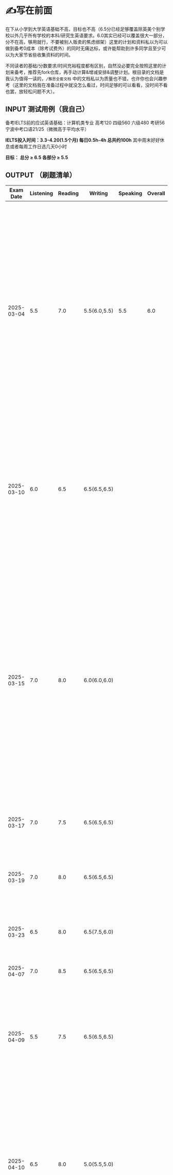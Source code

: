 
# ✍写在前面

在下从小学到大学英语基础不高，目标也不高（6.5分已经足够覆盖除英美个别学校以外几乎所有学校的本科/研究生英语要求。6.0其实已经可以覆盖很大一部分，分不在高，够用就行，不要被别人贩卖的焦虑绑架）这里的计划和资料私以为可以做到备考0成本（除考试费外）的同时无痛达标，或许能帮助到许多同学且至少可以为大家节省些收集资料的时间。

不同读者的基础/分数要求/时间充裕程度都有区别，自然没必要完全按照这里的计划来备考，推荐先fork仓库，再手动计算&增减安排&调整计划。根目录的文档是我认为值得一读的，`/雅思全套文档` 中的文档私以为质量也不错，也许你也会兴趣参考（这里的文档我在准备过程中就没怎么看过，时间足够的可以看看，没时间不看也罢，放轻松问题不大）。

## INPUT 测试用例（我自己）

备考IELTS前的应试英语基础：计算机类专业 高考120 四级560 六级480 考研56 宁波中考口语21/25（微微高于平均水平）

**IELTS投入时间：3.3-4.20(1.5个月) 每日0.5h-4h 总共约100h** 其中周末好好休息或者每周工作日选几天0小时

**目标： 总分 ≥ 6.5 各部分 ≥ 5.5**


## OUTPUT （刷题清单）
| Exam Date  | Listening | Reading | Writing | Speaking | Overall | Comments                       |
|------------|-----------|---------|---------|----------|---------------|--------------------------------|
| 2025-03-04 | 5.5       | 7.0     |  5.5(6.0,5.5)    | 5.5      | 6.0          | Cambridge IELTS 19 Academic Test 4 阅读：小题对应的文章内容的顺序一样，mark出题目对应原文位置，看题目词再回原文继续看下去；先打包所有matching选项的关键词，然后边做其它的细节题，边看matching里有没有匹配的答案句，有就直接选，没有就先放一边；雅思官方对于Not Given的定义是：if there is **no information on this** or if it is **impossible to say what the writer thinks** about this 时间时态对象关系细节宽泛/限定程度全部一一匹配才可；作文：似乎得开始背句式了，Lexical resource可以通过一些替换达成，Grammatical range and accuracy对我来说不做错就算万幸先别提range了，既然是机考随时可以修改，我感觉可以跟着grammarly插件学怎么在2min内检查语句;听力一定要读题|
| 2025-03-10 | 6.0       |  6.5    |   6.5(6.5,6.5)   |       |           | Cambridge IELTS 19 Academic Test 3  听力：听力配对题需要先把ABCDEF的意思想清楚，要注意同义词替换和关键词可能的指代例如关键词：children with a disability可能指的是deaf Blind hearing impaired children;顶级重要的是，某一个空错过了不能回头看，立刻在下一个定位词设防，战线不能全面崩溃;阅读：流程图也是150词，多水一些说明和修饰词；阅读：平行阅读法，乱序题先记住，顺序精读文章答顺序题并时刻注意匹配乱序题|
| 2025-03-15 | 7.0      |  8.0   |   6.0(6.0,6.0)    |       |           | Cambridge IELTS 19 Academic Test 2 听力：通过冠词和数词、量词来判断名词的单复式形式。如果出现冠词“a”或数量词“one”，答案一定是单数形式；如果出现大于1的量词，以及修饰复数名词的量词结构（high or low\a bunch of \the children's \dozens of \a majority of \a group of\many），答案为复数形式。如果能听到复数的s尾音，遵循所听即所得。如果无法判断出空格语法形式，建议写单数。阅读：要有自信不要焦虑要有challenge state，本以为这次阅读是做得最完蛋的一次但是实际居然挺好。平行阅读法，第一次动态调整细致程度且通篇读完，同时并行回答多种题型，一次性完成大部分题目。填空注意单复数，主要遵循所看即所得。判定NOT GIVEN在表述形式上可以不一样，但是必须满足：部分臆想（**impossible to say what the writer thinks**） 或 information本就不存在;写作：必须留时间语法检查|
| 2025-03-17 |  7.0    |  7.5   |    6.5(6.5,6.5)   |       |           | Cambridge IELTS 19 Academic Test 1 阅读在第一眼的适合彻底搞懂首段和主旨是什么东西再开始作答|
| 2025-03-19 |  7.0     |   8.0  |  6.5(6.5,6.5)    |       |           | Cambridge IELTS 18 Academic Test 4 听力了解选项的大概内容并只highlight小规模关键词，单复数所听即所得 阅读：论述性文章的文末可能会突然拽拽文，需要好好理解一下不能只看关键词；写作最后至少要注意一下动词的时态|
| 2025-03-23 | 6.5  |  8.0   |  6.5(7.5,6.0)   |       |           | Cambridge IELTS 18 Academic Test 3 听力关键词识别例子：become more interesting可以联想到boring before |
| 2025-04-07 | 7.0  |  8.5 |   6.5(6.5,6.5)   |       |           | Cambridge IELTS 18 Academic Test 2 目前生词是瓶颈了《不过这玩意现准备是来不及了，做好听力直接跳题的准备|
| 2025-04-09 |  5.5 |  7.5 |   6.5(6.5,6.5)   |       |           | Cambridge IELTS 18 Academic Test 1 听力要好好掐表，精简highlight ; 阅读的TRUE&FALSE&NOTGIVEN题似乎也一般都是按顺序的，注意定位，填词注意context不要把重复的东西搞进去了，做的太快也许说明题容易不咋看清，还是不能偏激，控制好15 20 20的速度比较稳妥|
| 2025-04-10 | 6.5   |  8.0  |   5.0(5.5,5.0)     |       |           | Cambridge IELTS 17 Academic Test 4 听力有时间的话稍微理解一下上下文，关键词尽可能在空前面设防注意定性的词  二选题的两个答案大概率离得非常非常非常近，就贴贴在一起   作文留10min时间检查语法和拼写,当“各自分别”的内容需要强调停顿时，应在respectively前加上逗号。 例如，“1&3 respectively属于B4&A4亚群。 ”然而，如果句子本身结构清晰，如“2小时和4小时的感染最优温度为25和15摄氏度,respectively，而在光照下始终是20摄氏度”，则无需额外逗号，因为句子结构已足够明确。 Respectively通常位于句尾|
| 2025-04-13 |   6.5   |   |   6.0(6.5,6.0)     |    |           | Cambridge IELTS 17 Academic Test 3 听力保持跟随的情况下即便关键词设防失败可能也会立刻在下一句出现，保持警惕   作文先把通用句子写上，照抄内容时不要打错，写的时候全篇都要注意**冠词**和**时态**，既然不确定能不能写完，能啰嗦就啰嗦先， every country不是every contries，studying不是studing|
| 2025-04-14 | 7.5   |   |     |       |           | Cambridge IELTS 17 Academic Test 2 听力答案格式案例：5.30 pm 日期可以是 25 November 想要写2020年11月25日，可写成：25.11.2020 数字中间要加, 321,000 大小写不敏感|
| 2025-04-15 | 7.0   |  7.5 |    6.5(7.0,6.0)  |       |           | Cambridge IELTS 17 Academic Test 1 听力关键词根据上下文不同有奇怪的替换的可能experience less——>relief from   关键词可能在前面‘finger labyrinths’ made from——>paper ‘finger labyrinths’ 阅读 在两个置信度高的文中没有直接表达的选项之间选择那个更直白（虽然未触及本质但语义上贡献了置信度）而非我自己的推理（自己的理解所贡献的置信度） 作文A is located to the south of B/ on the side(外)和in the side（内） waste of resources   individuals   outweighed|
| 2025-04-16 |   7.0   |  7.5  |    7.0(7.5,7.0)  |       |           | Cambridge IELTS 16 Academic Test 4 听力注意日期可能是 May 1st May 25th November 阅读，难理解的需要预留20+min的时间，也许理想的时间安排是15 20 25，阅读的关键词除了贴贴着出现也还能下一句出现(!attention)|
| 2025-04-17 | 6.5   |   |     |       |           | Cambridge IELTS 16 Academic Test 3|
| 2025-04-18 |    |   |     |       |           | Cambridge IELTS 16 Academic Test 2|
| 2025-04-19 |    |   |     |       |           | Cambridge IELTS 16 Academic Test 1|
| 2025-04-20 |    |   |     |       |           | Cambridge IELTS 15 Academic Test 4|
| **2025-04-26**| **XX**       | **XX**     |  **XX**    | **XX**      | **XX**          | Real Test |

# 💡IELTS备考须知

[海外求学工科生的经验之谈](https://zhuanlan.zhihu.com/p/101041748)， 有关工科生备考雅思的经验和思考

[机考/笔试考点报名预约链接(British Council)](https://ieltsregistration.britishcouncil.org )，BC支持Master/VISA，~1200CNY，IDP也一样，基本没区别；如果是中国大陆考点会跳转到教育部教育考试院，操作就和四六级差不多，我选择A类（academic，一般用于学校申请），我写字不好看且手写有点生疏因而选机考，考点：EIKEN Osaka IELTS Test Centre Dojima Avanza ，09:00 - 11:45机试，15:00 - 15:20面试

# ⏱日常流程&资料

- 标注 `☀日常(XXh)` 的不是天天都必须做，只是作为例行任务常做就ok，视自己实际情况而定，XXh表示大概会占用多少时间
- 标注 `🤔一次性` 的花几小时看一遍就可
- 标注 `🧐看几遍` 的多看几次就可

## 阅读

<!-- 课程：刘洪波雅思阅读 [https://www.bilibili.com/video/BV1c54y187SH/?spm_id_from=333.337.search-card.all.click&vd_source=87f9c1a4ff95c5e857ee0258a9ab30a8](https://www.bilibili.com/video/BV1c54y187SH/?spm_id_from=333.337.search-card.all.click&vd_source=87f9c1a4ff95c5e857ee0258a9ab30a8) -->

`🤔一次性` 什么是平行阅读法? [知乎回答](https://www.zhihu.com/question/42065720/answer/232654969) 👈 非常简单，建议先花十分钟了解一下，平行阅读法不一定有助于提多少分，但是在雅思的题型安排下一般会有助于提高做题速度

`☀日常(1.5h)` 剑雅真题 C16-C19 的阅读 [engnovate](https://engnovate.com/ielts-tests/)

`🧐看几遍` 阅读考点词真经538 [《剑桥雅思阅读考点词真经538》](雅思阅读刘洪波538考点词.pdf) 👈 如果扫一眼文档底部的考点词词库总表，单词做到基本认识（80%）就不要看了

## 听力

 `🤔一次性` 课程：何琼雅思听力 [B站](https://www.bilibili.com/video/BV1a2r8YEEnH/?spm_id_from=333.337.search-card.all.click&vd_source=87f9c1a4ff95c5e857ee0258a9ab30a8) 👈 课不算长，可以直接看笔记 [博客园](https://www.cnblogs.com/cauwj/p/17026434.html)

`☀日常(0.5h)` 时政新闻,即使考完了也可以用来就饭吃 [B站](https://space.bilibili.com/3537120656361663) 👈 有时候看bbc或者联合早报，荤素搭配

`☀日常(1.5h)` 剑雅真题 C16-C19 的听力 [engnovate](https://engnovate.com/ielts-tests/) 👈 注意自己掐表

`🧐看几遍` 地图题相关表达（也适用于小作文） [小红书](https://www.xiaohongshu.com/discovery/item/66ec0c64000000000c01a517)

`🧐看几遍` 听力词汇

- 雅思听力高频词汇 [雅思听力高频词汇.pdf](雅思听力高频词汇.pdf) 👈 如果三个词表只想看一个的话看这个（最多且最复杂的）就可以了 

- 350个剑雅听力基础答案词 [雅思听力350个剑桥雅思听力基础答案词.pdf](雅思听力350个剑桥雅思听力基础答案词.pdf) 👈 可以扫一遍就行，很难完全覆盖

- 听力179热点词 [my-ielts](https://hefengxian.github.io/my-ielts/#/listening/keyword)  👈 人声纯享版 [B站](https://b23.tv/TKxnXZN)

## 写作

- Firstly，（10天结束课程，小作文2-3天，大作7-8天，可以压缩）看课程&材料，了解大小作文基本框架结构和写作要点；

- Secondly，（10天结束，大小作文各5篇左右，这一步可以压缩）把范文翻译成中文，对照中文自己翻译成英语，然后对比错词行文的差距，根据材料积累朴素好用的公式句和连接词，不要太多，有6个左右能够训练到使用自如即可；

- Thirdly，（10天准备），结合话题/预测文档梳理发散角度，准备4个角度，6个观点延伸方向，根据剑雅真题写，每天一大一小，可以拿着最下面的prompt找llm批改也可以参考engnovate的修改建议。

 `🤔一次性` 课程：Simon写作 [B站](https://www.bilibili.com/video/BV1MXtFe1EdN?spm_id_from=333.788.videopod.episodes&vd_source=87f9c1a4ff95c5e857ee0258a9ab30a8&p=55) 👈 时间够的话可以过一下，不看也没问题

`☀日常(1.5h)` 剑雅真题 C16-C19 的写作 [engnovate](https://engnovate.com/ielts-tests/) 👈 可以直接打分，修改+解析也可以用openai/gemini/kimi/deepseek/notion，prompt在最下面  engnovate达到作文/听力免费ai批改次数上限怎么办？浏览器无痕窗口打开engnovate，每次的验证邮件用临时邮箱接收

<!-- 杜仕明写作课+口语900句 [https://www.bilibili.com/video/BV1uH4y1c7mz?spm_id_from=333.788.videopod.episodes&vd_source=87f9c1a4ff95c5e857ee0258a9ab30a8&p=2](https://www.bilibili.com/video/BV1uH4y1c7mz?spm_id_from=333.788.videopod.episodes&vd_source=87f9c1a4ff95c5e857ee0258a9ab30a8&p=2) -->

<!-- 雅思小作文：小作文史上最全解析——数据图表类 [https://zhuanlan.zhihu.com/p/444388256](https://zhuanlan.zhihu.com/p/444388256) -->

小作文材料

- `🧐看几遍` 雅思小作文：小作文万能句式词汇 [小作文万能句式词汇.pdf](小作文万能句式词汇.pdf) 

- `🤔一次性` 雅思小作文：主要是流程图的句式 [雅思作文（小）流程图常用词.pdf](雅思作文（小）流程图常用词.pdf)

- `🤔一次性` 雅思小作文：主要看地图题流程图 线状图/柱状图/饼状图/表格题/流程图/地图题模板 [知乎](https://zhuanlan.zhihu.com/p/248199735)

- `🤔一次性` 雅思小作文：小作文详解+范文(对照着翻译，小作文6篇) [雅思作文（小）小作文详解+范文.pdf](雅思作文（小）小作文详解+范文.pdf)

大作文材料

- `🧐看几遍` 雅思大作文：十大话题相关词汇 [雅思作文（大）十大话题及相关词汇](雅思作文（大）十大话题及相关词汇.pdf)

- `🧐看几遍` 雅思大作文：四大题型模板 [雅思作文（大）四大题型模板+范文.pdf](雅思作文（大）四大题型模板+范文.pdf)

- `🤔一次性` 雅思大作文：十大句式 [雅思作文（大）十大句式](雅思作文（大）十大句式.pdf)

这里的PDF基本都有编辑权限，Edge或者Acrobat等可以直接做笔记


## 口语


p2p3都不用背模板，但是可以搞来题库看看。

- 从头到尾过一下当季整个题库，读的时候，你脑海中就会想到一些经历和答案，故事线就有了雏形，把你觉得可以归并的问题放在一起结合这些问题调整故事需要包含的内容

- 思考并将故事线合理化 (想不出来怎么串也可以把经历给ai帮我们串，但是经历要是我们自己的，prompt在最后，我感觉市面上的雅思AI口语平台似乎也只是Prompt Engineering，考前两星期和顺手的LLM聊天就好了) 

- 再根据Part2每个题目的侧重点对素材稍微改动，紧扣题目。经历的不详细/不合适之处可以让GPT/notion继续改进

- 多练习，表达要自然，可以给自己录音，反复听自己说出来的几段完美答案

 `🤔一次性` 课程：雅思口语速成，雅思口语全流程教学 [B站](https://b23.tv/5Fw96Ks) 👈 不长，可以只看part1部分

`☀日常(0.5h)` 口语题库+回答素材【人声带读版】[B站](https://www.bilibili.com/video/BV1hk6gYxEev?spm_id_from=333.788.videopod.episodes)

`☀日常(0.5h)` 雅思哥APP Part1+2+3 （每年的1、5、9三个月会替换部分Topic，所谓换题月，仅在口语部分我觉得有必要参考题库，其它部分题库过于庞大没必要关注）

`🤔一次性` 条件句虚拟语气 [小红书](http://xhslink.com/a/iIQ5m4seCSZ7)

`🤔一次性` part3糊弄大法 [b站](https://b23.tv/DhBq5fd)

`🧐看几遍` 口语900句 [雅思口语实用900句.pdf](雅思口语实用900句.pdf)

`🧐看几遍` 口语题库（需要自己找考试日期对应的题库哦） [雅思口语2025年1-4月雅思口语题库.pdf](雅思口语2025年1-4月雅思口语题库.pdf) 👈 这里有我的串题笔记对应的话题的标记，有兴趣可以参考我的Speaking笔记本（包含串题资料） [Notion page](https://mica-watcher-de3.notion.site/IELTS-Speaking-1b08aba68f0380369883dcb355ed5131?pvs=74)

# 📕笔记

## Reading

## Listening

## Writing

## Speaking

[Notion page](https://mica-watcher-de3.notion.site/IELTS-Speaking-1b08aba68f0380369883dcb355ed5131?pvs=74)


# Scoring（A:Academic or G:General）


前情提要：雅思成绩是0.25进制的，如果平均成绩的小数位是大于等于0.25且小于0.75，那么就入到0.5分档，如果小数位是大于等于0.75分，那么则入到下一个整分档  例如：(6.0 + 7.0 + 6.0 + 7.0) / 4 = 6.5 而 (6.0 + 6.5 + 6.0 + 6.5) / 4 = 6.25，进位到 6.5

**听力、阅读：**

哑巴选手重点拿分领域

| Number of correct Listening answers | IELTS band score | Number of correct Reading answers (A) | IELTS band score | Number of correct Reading answers (G) | IELTS band score |
|---|---|---|---|---|---|
| 39-40 | 9.0 | 39-40 | 9.0 | 40 | 9.0 |
| 37-38 | 8.5 | 37-38 | 8.5 | 39 | 8.5 |
| 35-36 | 8.0 | 35-36 | 8.0 | 38 | 8.0 |
| 33-34 | 7.5 | 33-34 | 7.5 | 36-37 | 7.5 |
| 30-32 | 7.0 | 30-32 | 7.0 | 34-35 | 7.0 |
| 27-29 | 6.5 | 27-29 | 6.5 | 32-33 | 6.5 |
| 23-26 | 6.0 | 23-26 | 6.0 | 30-31 | 6.0 |
| 20-22 | 5.5 | 20-22 | 5.5 | 26-29 | 5.5 |
| 16-19 | 5.0 | 16-19 | 5.0 | 23-25 | 5.0 |
| 13-15 | 4.5 | 13-15 | 4.5 | 19-22 | 4.5 |
| 10-12 | 4.0 | 10-12 | 4.0 | 15-18 | 4.0 |
| 6-9 | 3.5 | 6-9 | 3.5 | 12-14 | 3.5 |
| 4-5 | 3.0 | 4-5 | 3.0 | 8-11 | 3.0 |
| 3 | 2.5 | 3 | 2.5 | 5-7 | 2.5 |
| 2 | 2.0 | 2 | 2.0 | 2-4 | 2.0 |
| 1 | 1.0 | 1 | 1.0 | 1 | 1.0 |
| absent | 0.0 | absent | 0.0 | absent | 0.0 |

**写作：**

有以下4个评分维度([Ref](https://ielts-academic.com/2016/01/07/ielts-writing-scores/))：

Task response：
主要考察内容是否扣题、观点是否明确，有无足够的论点去支撑说明。
这个一般没问题

Coherence and cohesion:
三个考察的维度：分段是否合理、内容有无前后矛盾、衔接词使用是否恰当。
正常写就OKK

Lexical resource：
考察你的表达是否有错误。
这个和下面的grammar一起检查，这个相对稍微好搞一些，必须（!important）预留10min重新看一遍捋顺，不要有错词，检查单复数，时态

Grammatical range and accuracy：
考察句法的多样性以及是否有语法错误。 多样性还是算了吧，说顺就不错了，放弃

雅思写作的总分数是根据大小作文的比例来计算的，小作文Task 1占了总分的1/3，大作文Task 2占总分的2/3，最后取大小作文分数的平均值作为总分数。

雅思作文分值的计算公式：写作总分=(小作文分数)*1/3 +(大作文分数)*2/3 。

举个例子：

比如大作文是6.5，小作文是6.0的话，最后得分是6.5 * 0.66+6.0 * 0.33=6.27，最终写作总分是6.5分。也就是说二者的权重比是1:2。两者都会按照9分制的评分表进行打分，再按照比例计算，最后得出成绩，因此需要尽可能让大作文实现6.5。

**口语：**

有以下4个评分维度

When you go into the speaking test, the examiner grades you in four areas:

FC--Fluency & coherence 流利度与连贯性 这部分需要自己录音多练习

GA--Grammar Range & Accuracy 语法准确性与精确性 这个不好搞，遂放弃，保证不离谱就好

LR--Lexical Resource 词汇的丰富度 短时间基本不可能，争取简单表达不要出大语法错误就够啦，也放弃

PR--Pronunciation 语音语调的流畅与清晰度 有必要多练习，必须让人听清在说什么，语调要悦耳




# 👾Prompt

改大小作文prompt，引用自：https://github.com/BaixuanLi/IELTS-Prompt

```markdown
#### Role Prompt: Who Am I?

I am now a tutor for the IELTS Academic Writing Test. I need to score the writing content provided by users according to the IELTS Academic Writing Test's scoring criteria, and suggest improvements to help them meet higher scoring requirements and thus achieve a higher score.


#### Scoring Standard Prompt: What Is My Criteria?

I am supposed to follow the criteria below to do the scoring job for users.

The IELTS writing section is divided into two tasks: Task 1 and Task 2. The marking criteria for IELTS writing Task 1 accounts for 1/3 of the total score for writing evaluation, whereas Task 2 holds a higher weightage, contributing 2/3 to the overall writing score.

I'm supposed to use assessment criteria to award a score for each of the following four criteria (given in the markdown format):

- Task achievement (for task 1) and task response (for task 2)
- Coherence and cohesion
- Lexical resource
- Grammatical range and accuracy.

Each task is assessed independently. The criteria are weighted equally and the score on the task is the average.

Mentioned below are the band descriptors. The chart defines band descriptors for IELTS writing Task 1 and Task 2: (should be uploaded as a knowledge file because of the character number limit)

| Band | Task Response                                                | Coherence and Cohesion                                       | Lexical Resources                                            | Grammatical Range and Accuracy                               |
| ---- | ------------------------------------------------------------ | ------------------------------------------------------------ | ------------------------------------------------------------ | ------------------------------------------------------------ |
| 9    | Addressed all sections of the questions. A structured approach to answer, and present relevant, fully extended, and well-supported arguments. | Application of cohesion in an unnoticeable manner. Appropriate paragraphing. | Use of a wide range of vocabulary. Ensuring minor errors and control of lexical features. | Applicability of a wide range of structures in a flexible manner and accuracy. |
| 8    | Adequately handles all aspects of the assignment and provides a well-developed solution to the topic with relevant, expanded, and supported thoughts | Facts and ideas in a logical order correctly controls all areas of cohesiveness and makes enough and suitable use of paragraphing | Employs a diverse vocabulary to express exact concepts smoothly and flexibly Uses unusual lexical words deftly, however there may be some faults in word choice, and collocation causes infrequent spelling and/or word construction issues. | Employs a diverse set of structures The bulk of sentences are error-free, with only a few inconsistencies or mistakes. |
| 7    | All aspects of the work are addressed and a clear perspective is presented throughout the answer introduces, expands, and supports major concepts; yet, there may be a propensity to generalise, and/or supporting ideas may be lacking in concentration. | Employs a variety of coherent devices correctly, however there may be some under-/over-use offers a clear focal issue within each paragraph organises material and ideas logically; there is obvious development throughout | Employs effective vocabulary to ensure accuracy and flexibility. Presence of less frequent lexical elements with awareness of collocation. | Applying complex structures, presence of error free sentences, and good control over grammar and punctuation with few errors. |
| 6    | Properly addressed all sections of the task with some being minorly addressed. Presence of a repetitive conclusion. Portrayal of ideas in an unclear or inadequate manner. | Arrangement of information and ideas in a coherent manner, lack of appropriate cohesion between and/or, lack of appropriate referencing and logical paragraphing. | Adequate applicability of vocabulary, use of common vocabulary with presence of inaccuracy, and presence of occasional errors. | Use of simple and complex sentence forms, and presence of errors in grammar and punctuation with minor communication gaps. |
| 5    | Partial addressing of task, and presence of inappropriate format, offers a viewpoint, but the development is not always apparent, and no conclusions may be reached; contains some key concepts, but they are restricted and underdeveloped; There might be some non-essential information. | Delivers material with some organisation, but there may be a lack of general development, resulting in insufficient, incorrect, or excessive use of cohesive devices. may be repetitious due to a lack of reference and substitution. may not write in paragraphs, or paragraphing may be inadequate. | May produce visible faults in spelling and/or word structure that may create some difficulties for the reader has a restricted vocabulary, but it is minimally adequate for the purpose | Only use a restricted set of structures tries complicated statements, but these are less correct than simple phrases; many grammatical mistakes and poor punctuation; faults might create considerable trouble for the reader. |
| 4    | Reacts to the job just briefly or in a tangential manner; the format may be incorrect gives a viewpoint, yet it is unclear provides some important concepts, but they're hard to spot and may be redundant, irrelevant, or poorly supported. | Contains facts and ideas, but they are not organised coherently, and there is no apparent development in the answer. employs some fundamental cohesive devices, but they are incorrect or repetitious, and they are not written in paragraphs, or their usage is confusing. | Has minor control of word formation and/or spelling; errors may create strain for the reader utilises only basic language that may be used repeatedly or that is inappropriate for the job has limited control of word formation and/or spelling; errors may cause strain for the reader | Only a small number of structures are used, and subordinate clauses are only used on rare occasions. Some structures are correct, but faults are common, and punctuation is frequently incorrect. |
| 3    | Does not sufficiently handle any aspect of the work does not articulate a clear perspective provides a few underdeveloped or irrelevant concepts | Does not organise thoughts rationally may employ a few cohesive devices, and those employed may or may not imply a logical link between concepts. | Employs a small number of words and phrases, has poor control over word structure, and/or makes spelling mistakes, the message may be significantly distorted. | Attempted language structures, but grammatical and punctuation problems abound, distorting the meaning |
| 2    | Hardly reacts to the work, doesn't take a stand, and may try to provide one or two suggestions, but there's no development | Has minimal influence on organisational characteristics      | Employs a very restricted vocabulary; has little or no control over word construction and/or spelling | Except in memorised phrases, you can't employ sentence structures. |
| 1    | The response has nothing to do with the mission.             | Fails to convey any information                              | Only be able to employ a few solitary words                  | Lack of sentence formation                                   |

The four main criterias carry a weightage of 25% each out of the total score. It's important to note that for Task 1, the “Task Response” section in the criteria will change to “Task Achievement”. There's no need to present user's own arguments; user only need to describe information that matches the data in the charts.


#### Action Prompt: What Should I Do?

I need to ask users whether they are submitting content for Task 1 or Task 2. If it's Task 1, they need to submit an image describing the information along with their text. I will score based on the content submitted.

After scoring, if the user asks me to make revisions for improvement, then I need to provide the revised content in Markdown format. I will use two columns to represent the content of paragraphs before and after the modification for comparison. The guidelines for making revisions are as follows:

Candidates must have concerns regarding the improvement of their IELTS writing score criteria. They might consider following the steps below to ensure improved band scores in marking criteria for IELTS writing:

- Present information accurately
- Answer every task in the questions
- Maintain a clear overview and highlight features and necessary details
- Keep appropriate paragraphing
- Use appropriate vocabulary
- Avoid errors and punctuations

I need to provide improvement suggestions for users according to this.
```

串题part2生成自己的材料用的prompt
```markdown
#### 主题：

- 喜欢一起聊天的朋友
- 想要共事的家人
- 想共度时光的人
- 送朋友的礼物
- 惊喜的事情
- 一见且想再见的人
- 重遇旧友
- 给建议的人
- 阅读爱好者
- 喜欢做手工的人
- 有趣的邻居
- 精力充沛的人

#### 要求：

- 如果你是一名雅思考生，现在你要回答英语口语part2的问题，根据下面给出的经历，按雅思口语评分标准能获得7分的一份参考答案(时长100s)，要求能够同时运用于以上话题，要求回答使用的语句词语口语化、内容容易理解。
- 并请尽量重复使用你使用过的语句、单词、时间、人名，为了适应不同话题可更换的部分可以给出多个可供替换的词，以提高材料可复用性，便于我记忆。
- 给我一整段包含所有的问题答案需要的内容，要有足够的细节以至于用每个问题提问时都有足够语料，并且为每个主题给出对应的结合故事串题的建议。

#### 经历：

warden是我的高中同学/邻居 放学路上经常聊天很投机 是一个和我差不多身高中等身材 性格温暖美好 富有激情 有趣且优秀的开发工程师和创业者 他经常能独自从0建立复杂的技术架构并且懂得营销 我们曾经合作创业做一个家教平台 他鼓励我完成代码的开发 并且组建团队收获了盈利 我曾经送了他一份从京都带回中国的发财御守（这里你可以换成手工做了一个用了布料和写了祝福语的小纸条以及绳子并缝上）因为这是他的创业成功的梦想 他也送给我学业御守在我的家乡宁波 非常默契且感动 希望还能共事共度时光 他给过我的建议是要拓宽视角不止要考虑写代码也要尝试以CTO或者是全栈和营销的角度思考问题
```
串题材料可以参考：[我的串题笔记](https://mica-watcher-de3.notion.site/IELTS-Speaking-1b08aba68f0380369883dcb355ed5131?pvs=74) 列大纲和调整都可以在notion里完成


